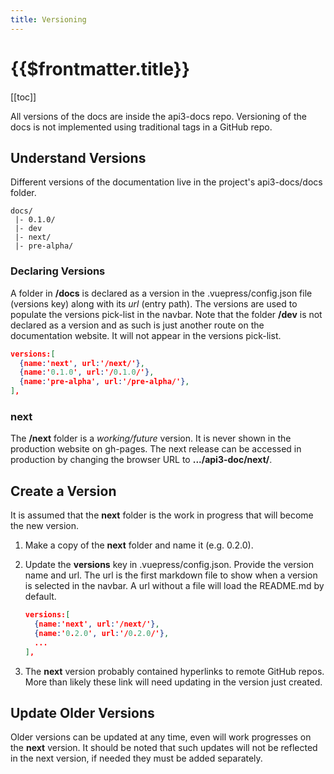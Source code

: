 ```yaml
---
title: Versioning
---
```


# {{$frontmatter.title}}

<TocHeader />
[[toc]]

All versions of the docs are inside the api3-docs repo. Versioning of the docs is not implemented using traditional tags in a GitHub repo.

## Understand Versions

Different versions of the documentation live in the project's api3-docs/docs folder.

```text
docs/
 |- 0.1.0/
 |- dev
 |- next/
 |- pre-alpha/
```

### Declaring Versions

A folder in **/docs** is declared as a version in the .vuepress/config.json file (versions key) along with its *url* (entry path). The versions are used to populate the versions pick-list in the navbar. Note that the folder **/dev** is not declared as a version and as such is just another route on the documentation website. It will not appear in the versions pick-list.

```json
versions:[
  {name:'next', url:'/next/'},
  {name:'0.1.0', url:'/0.1.0/'},
  {name:'pre-alpha', url:'/pre-alpha/'},
],
```

### next

The **/next** folder is a _working/future_ version. It is never shown in the production website on gh-pages. The next release can be accessed in production by changing the browser URL to **.../api3-doc/next/**.

## Create a Version

It is assumed that the **next** folder is the work in progress that will become the new version.

1. Make a copy of the **next** folder and name it (e.g. 0.2.0).

1. Update the **versions** key in .vuepress/config.json. Provide the version name and url. The url is the first markdown file to show when a version is selected in the navbar. A url without a file will load the README.md by default.

    ```json
    versions:[
      {name:'next', url:'/next/'},
      {name:'0.2.0', url:'/0.2.0/'},
      ...
    ],
    ```

1. The **next** version probably contained hyperlinks to remote GitHub repos. More than likely these link will need updating in the version just created.

## Update Older Versions

Older versions can be updated at any time, even will work progresses on the **next** version. It should be noted that such updates will not be reflected in the next version, if needed they must be added separately.
